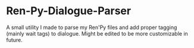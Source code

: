 # Ren-Py-Dialogue-Parser
A small utility I made to parse my Ren'Py files and add proper tagging (mainly wait tags) to dialogue. Might be edited to be more customizable in future.
